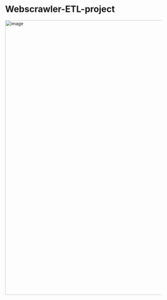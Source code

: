 # Webscrawler-ETL-project
<img width="883" alt="image" src="https://user-images.githubusercontent.com/102346723/213926725-ae33b5c2-7dc2-4a36-b9ac-7e2dcb655a71.png">

